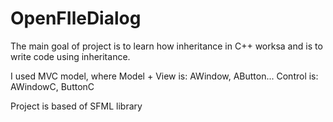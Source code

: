 # OpenFIleDialog
The main goal of project is to learn how inheritance in C++ worksa and is to write code using inheritance.

I used MVC model, where Model + View is: AWindow, AButton... Control is: AWindowC, ButtonC

Project is based of SFML library
